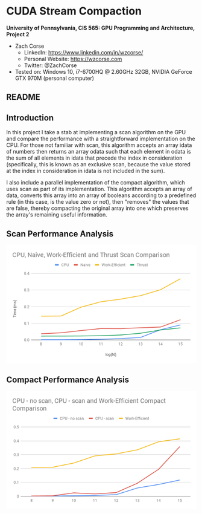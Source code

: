 CUDA Stream Compaction
======================

**University of Pennsylvania, CIS 565: GPU Programming and Architecture, Project 2**

* Zach Corse
  * LinkedIn: https://www.linkedin.com/in/wzcorse/
  * Personal Website: https://wzcorse.com
  * Twitter: @ZachCorse
* Tested on: Windows 10, i7-6700HQ @ 2.60GHz 32GB, NVIDIA GeForce GTX 970M (personal computer)

## README

Introduction
------------

In this project I take a stab at implementing a scan algorithm on the GPU and compare the performance with a straightforward implementation on the CPU. For those not familiar with scan, this algorithm accepts an array idata of numbers then returns an array odata such that each element in odata is the sum of all elements in idata that precede the index in consideration (specifically, this is known as an exclusive scan, because the value stored at the index in consideration in idata is not included in the sum).

I also include a parallel implementation of the compact algorithm, which uses scan as part of its implementation. This algorithm accepts an array of data, converts this array into an array of booleans according to a predefined rule (in this case, is the value zero or not), then "removes" the values that are false, thereby compacting the original array into one which preserves the array's remaining useful information.

Scan Performance Analysis
------------



![graph1](img/scanCompare.png)

Compact Performance Analysis
------------

![graph1](img/compactCompare.png)
